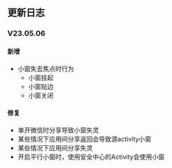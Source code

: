 ## 更新日志

### V23.05.06

#### 新增

+ 小窗失去焦点时行为
  + 小窗挂起
  + 小窗贴边
  + 小窗关闭

#### 修复

+ 单开微信时分享导致小窗失灵
+ 某些情况下应用间分享返回会导致源activity小窗
+ 某些情况下应用间分享失灵
+ 开启平行小窗时，使用安全中心的Activity会使用小窗